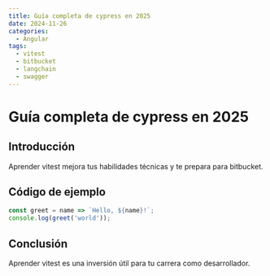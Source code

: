 ```yaml
---
title: Guía completa de cypress en 2025
date: 2024-11-26
categories:
  - Angular
tags:
  - vitest
  - bitbucket
  - langchain
  - swagger
---
```


# Guía completa de cypress en 2025

## Introducción

Aprender vitest mejora tus habilidades técnicas y te prepara para bitbucket.

## Código de ejemplo

```javascript
const greet = name => `Hello, ${name}!`;
console.log(greet('world'));
```

## Conclusión

Aprender vitest es una inversión útil para tu carrera como desarrollador.